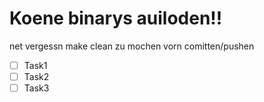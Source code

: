 # Koene binarys auiloden!!

net vergessn make clean zu mochen vorn comitten/pushen
- [ ] Task1
- [ ] Task2
- [ ] Task3
